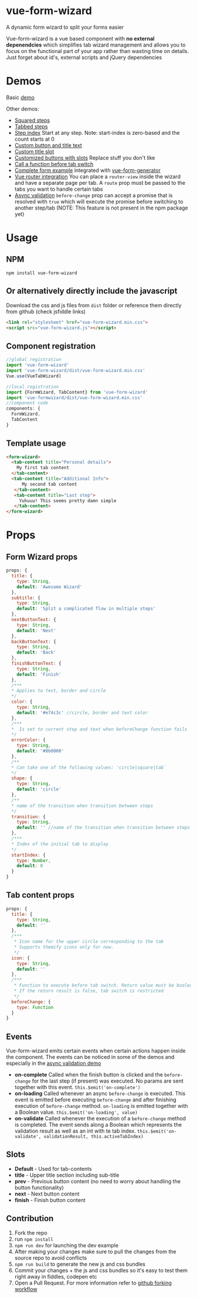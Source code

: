 # vue-form-wizard
A dynamic form wizard to split your forms easier

Vue-form-wizard is a vue based component with **no external depenendcies** which simplifies tab wizard management and allows you to focus on the functional part of your app rather than
wasting time on details. Just forget about id's, external scripts and jQuery dependencies

# Demos
Basic [demo](https://jsfiddle.net/bt5dhqtf/97/)

Other demos:
* [Squared steps](https://jsfiddle.net/bt5dhqtf/98/)
* [Tabbed steps](https://jsfiddle.net/bt5dhqtf/99/)
* [Step index](https://jsfiddle.net/bt5dhqtf/100/) Start at any step. Note: start-index is zero-based and the count starts at 0
* [Custom button and title text](https://jsfiddle.net/bt5dhqtf/101/)
* [Custom title slot](https://jsfiddle.net/bt5dhqtf/102/)
* [Customized buttons with slots](https://jsfiddle.net/bt5dhqtf/103/) Replace stuff you don't like
* [Call a function before tab switch](https://jsfiddle.net/bt5dhqtf/105/)
* [Complete form example](https://jsfiddle.net/bt5dhqtf/150/) integrated with [vue-form-generator](https://github.com/icebob/vue-form-generator)
* [Vue router integration](https://jsfiddle.net/bt5dhqtf/267/) You can place a `router-view` inside the wizard and have a separate page per tab. A `route` prop must be passed to the tabs you want to handle certain tabs
* [Async validation](https://jsfiddle.net/bt5dhqtf/272/) `before-change` prop can accept a promise that is resolved with `true` which will execute the promise before switching to another step/tab (NOTE: This feature is not present in the npm package yet)

# Usage

## NPM
`npm install vue-form-wizard`

## Or alternatively directly include the javascript
Download the css and js files from `dist` folder or reference them directly from github (check jsfiddle links)
```html
<link rel="stylesheet" href="vue-form-wizard.min.css">
<script src="vue-form-wizard.js"></script>
```
## Component registration
```js
//global registration
import 'vue-form-wizard'
import 'vue-form-wizard/dist/vue-form-wizard.min.css'
Vue.use(VueTabWizard)

//local registration
import {FormWizard, TabContent} from 'vue-form-wizard'
import 'vue-formwizard/dist/vue-form-wizard.min.css'
//component code
components: {
  FormWizard,
  TabContent
}
```
## Template usage

```html
<form-wizard>
  <tab-content title="Personal details">
    My first tab content
  </tab-content>
  <tab-content title="Additional Info">
      My second tab content
   </tab-content>
   <tab-content title="Last step">
     Yuhuuu! This seems pretty damn simple
   </tab-content>
</form-wizard>
```

# Props
## Form Wizard props
```js
props: {
  title: {
    type: String,
    default: 'Awesome Wizard'
  },
  subtitle: {
    type: String,
    default: 'Split a complicated flow in multiple steps'
  },
  nextButtonText: {
    type: String,
    default: 'Next'
  },
  backButtonText: {
    type: String,
    default: 'Back'
  },
  finishButtonText: {
    type: String,
    default: 'Finish'
  },
  /***
  * Applies to text, border and circle
  */
  color: {
    type: String,
    default: '#e74c3c' //circle, border and text color
  },
  /***
  *  Is set to current step and text when beforeChange function fails 
  */
  errorColor: {
    type: String,
    default: '#8b0000'
  },
  /**
  * Can take one of the following values: 'circle|square|tab`
  */
  shape: {
    type: String,
    default: 'circle'
  },
  /**
  * name of the transition when transition between steps
  */
  transition: {
    type: String,
    default: '' //name of the transition when transition between steps
  },
  /***
  * Index of the initial tab to display
  */
  startIndex: {
    type: Number,
    default: 0
  }
}
```

## Tab content props
```js
props: {
  title: {
    type: String,
    default: ''
  },
  /***
   * Icon name for the upper circle corresponding to the tab
   * Supports themify icons only for now.
   */
  icon: {
    type: String,
    default: ''
  },
  /***
   * Function to execute before tab switch. Return value must be boolean
   * If the return result is false, tab switch is restricted
   */
  beforeChange: {
    type: Function
  }
}
```
## Events
Vue-form-wizard emits certain events when certain actions happen inside the component. The events can be noticed in some of the demos and especially in the [async validation demo](https://jsfiddle.net/bt5dhqtf/272/)
* **on-complete** Called when the finish button is clicked and the `before-change` for the last step (if present) was executed. No params are sent together with this event. `this.$emit('on-complete')`
* **on-loading** Called whenever an async `before-change` is executed. This event is emitted before executing `before-change` and after finishing execution of `before-change` method. `on-loading` is emitted together with a Boolean value. `this.$emit('on-loading', value)`
* **on-validate** Called whenever the execution of a `before-change` method is completed. The event sends along a Boolean which represents the validation result as well as an int with te tab index. `this.$emit('on-validate', validationResult, this.activeTabIndex)`

## Slots
* **Default** - Used for tab-contents
* **title** - Upper title section including sub-title
* **prev** - Previous button content (no need to worry about handling the button functionality)
* **next** - Next button content
* **finish** - Finish button content

## Contribution
1. Fork the repo
2. run `npm install`
3. `npm run dev` for launching the dev example
4. After making your changes make sure to pull the changes from the source repo to avoid conflicts
5. `npm run build` to generate the new js and css bundles 
6. Commit your changes + the js and css bundles so it's easy to test them right away in fiddles, codepen etc
7. Open a Pull Request. For more information refer to [github forking workflow](https://gist.github.com/Chaser324/ce0505fbed06b947d962)
